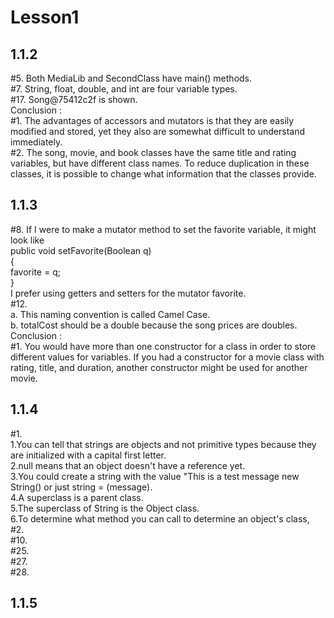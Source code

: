 # Lesson1
## 1.1.2 <br/>
#5. Both MediaLib and SecondClass have main() methods. <br/>
#7. String, float, double, and int are four variable types. <br/>
#17. Song@75412c2f is shown. <br/>
Conclusion : <br/>
#1. The advantages of accessors and mutators is that they are easily modified and stored, yet they also are somewhat
difficult to understand immediately. <br/>
#2. The song, movie, and book classes have the same title and rating variables, but have different class names.
To reduce duplication in these classes, it is possible to change what information that the classes provide. <br/>
## 1.1.3 <br/>
#8. If I were to make a mutator method to set the favorite variable, it might look like <br/>
public void setFavorite(Boolean q) <br/>
{<br/>
favorite = q; <br/>
} <br/>
I prefer using getters and setters for the mutator favorite. <br/>
#12. <br/>
a. This naming convention is called Camel Case. <br/>
b. totalCost should be a double because the song prices are doubles. <br/>
Conclusion : <br/>
#1. You would have more than one constructor for a class in order to store different values for variables. If you had a constructor for a movie class with rating, title, and duration, another constructor might be used for another movie. <br/>
## 1.1.4 <br/>
#1. <br/>
1.You can tell that strings are objects and not primitive types because they are initialized with a capital first letter. <br/>
2.null means that an object doesn't have a reference yet.<br/>
3.You could create a string with the value "This is a test message new String() or just string = (message). <br/>
4.A superclass is a parent class.<br/>
5.The superclass of String is the Object class.<br/>
6.To determine what method you can call to determine an object's class,  <br/>
#2. <br/>
#10. <br/>
#25. <br/>
#27. <br/>
#28. <br/>
## 1.1.5 <br/>
